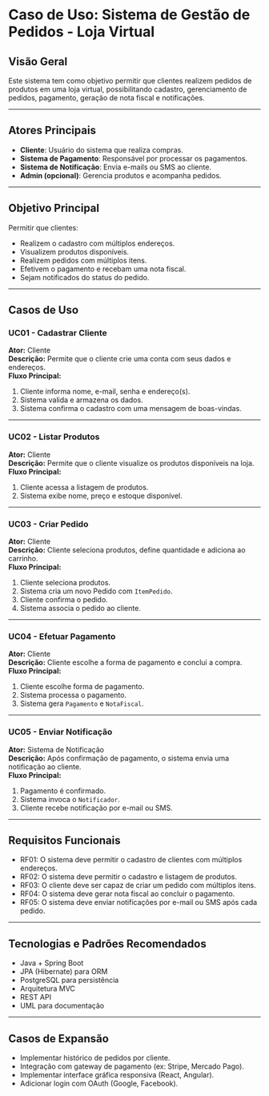 # Caso de Uso: Sistema de Gestão de Pedidos - Loja Virtual

## Visão Geral

Este sistema tem como objetivo permitir que clientes realizem pedidos de produtos em uma loja virtual, possibilitando cadastro, gerenciamento de pedidos, pagamento, geração de nota fiscal e notificações.

---

## Atores Principais

- **Cliente**: Usuário do sistema que realiza compras.
- **Sistema de Pagamento**: Responsável por processar os pagamentos.
- **Sistema de Notificação**: Envia e-mails ou SMS ao cliente.
- **Admin (opcional)**: Gerencia produtos e acompanha pedidos.

---

## Objetivo Principal

Permitir que clientes:
- Realizem o cadastro com múltiplos endereços.
- Visualizem produtos disponíveis.
- Realizem pedidos com múltiplos itens.
- Efetivem o pagamento e recebam uma nota fiscal.
- Sejam notificados do status do pedido.

---

## Casos de Uso

### UC01 - Cadastrar Cliente
**Ator:** Cliente  
**Descrição:** Permite que o cliente crie uma conta com seus dados e endereços.  
**Fluxo Principal:**
1. Cliente informa nome, e-mail, senha e endereço(s).
2. Sistema valida e armazena os dados.
3. Sistema confirma o cadastro com uma mensagem de boas-vindas.

---

### UC02 - Listar Produtos
**Ator:** Cliente  
**Descrição:** Permite que o cliente visualize os produtos disponíveis na loja.  
**Fluxo Principal:**
1. Cliente acessa a listagem de produtos.
2. Sistema exibe nome, preço e estoque disponível.

---

### UC03 - Criar Pedido
**Ator:** Cliente  
**Descrição:** Cliente seleciona produtos, define quantidade e adiciona ao carrinho.  
**Fluxo Principal:**
1. Cliente seleciona produtos.
2. Sistema cria um novo Pedido com `ItemPedido`.
3. Cliente confirma o pedido.
4. Sistema associa o pedido ao cliente.

---

### UC04 - Efetuar Pagamento
**Ator:** Cliente  
**Descrição:** Cliente escolhe a forma de pagamento e conclui a compra.  
**Fluxo Principal:**
1. Cliente escolhe forma de pagamento.
2. Sistema processa o pagamento.
3. Sistema gera `Pagamento` e `NotaFiscal`.

---

### UC05 - Enviar Notificação
**Ator:** Sistema de Notificação  
**Descrição:** Após confirmação de pagamento, o sistema envia uma notificação ao cliente.  
**Fluxo Principal:**
1. Pagamento é confirmado.
2. Sistema invoca o `Notificador`.
3. Cliente recebe notificação por e-mail ou SMS.

---

## Requisitos Funcionais

- RF01: O sistema deve permitir o cadastro de clientes com múltiplos endereços.
- RF02: O sistema deve permitir o cadastro e listagem de produtos.
- RF03: O cliente deve ser capaz de criar um pedido com múltiplos itens.
- RF04: O sistema deve gerar nota fiscal ao concluir o pagamento.
- RF05: O sistema deve enviar notificações por e-mail ou SMS após cada pedido.

---

## Tecnologias e Padrões Recomendados

- Java + Spring Boot
- JPA (Hibernate) para ORM
- PostgreSQL para persistência
- Arquitetura MVC
- REST API
- UML para documentação

---

## Casos de Expansão

- Implementar histórico de pedidos por cliente.
- Integração com gateway de pagamento (ex: Stripe, Mercado Pago).
- Implementar interface gráfica responsiva (React, Angular).
- Adicionar login com OAuth (Google, Facebook).
